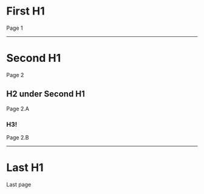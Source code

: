 # First H1

Page 1

---

# Second H1

Page 2

## H2 under Second H1

Page 2.A

### H3!

Page 2.B

---

# Last H1

Last page

